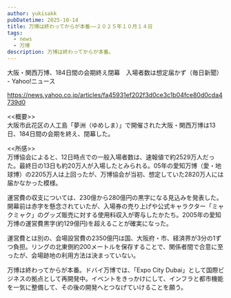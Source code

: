 ```yaml
---
author: yukisakk
pubDatetime: 2025-10-14
title: 万博は終わってからが本番——２０２５年１０月１４日
tags:
  - news
  - 万博
description: 万博は終わってからが本番。
---
```


大阪・関西万博、184日間の会期終え閉幕　入場者数は想定届かず（毎日新聞） - Yahoo!ニュース

https://news.yahoo.co.jp/articles/fa45931ef202f3d0ce3c1b04fce80d0cda4739d0

<<概要>>\
大阪市此花区の人工島「夢洲（ゆめしま）」で開催された大阪・関西万博は13日、184日間の会期を終え、閉幕した。

<<所感>>\
万博協会によると、12日時点での一般入場者数は、速報値で約2529万人だった。最終日の13日も約20万人が入場したとみられる。05年の愛知万博（愛・地球博）の2205万人は上回ったが、万博協会が当初、想定していた2820万人には届かなかった模様。

運営費の収支については、230億から280億円の黒字になる見込みを発表した。開幕前は赤字を懸念されていたが、入場券の売り上げや公式キャラクター「ミャクミャク」のグッズ販売に対する使用料収入が寄与したかたち。2005年の愛知万博の運営費黒字(約129億円)を超えることが確実になった。

運営費とは別の、会場設営費の2350億円は国、大阪府・市、経済界が3分の1ずつ負担。リングの北東側約200メートルを保存することで、関係者間で合意に至ったが、会場跡地の利用方法は決まっていない。

万博は終わってからが本番。ドバイ万博では、「Expo City Dubai」として国際ビジネスの拠点として再開発中。イベントをきっかけにして、インフラと都市機能を一気に整備して、その後の開発へとつなげていけることを願う。

